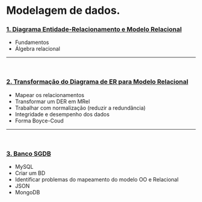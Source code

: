 # Modelagem de dados.

### [1. Diagrama Entidade-Relacionamento e Modelo Relacional](https://github.com/LeonarDev/Autoplay/tree/main/back-end/modelagem_db/1.DER_e_MRel)
- Fundamentos
- Álgebra relacional

<hr>
<br>

### [2. Transformação do Diagrama de ER para Modelo Relacional](https://github.com/LeonarDev/Autoplay/tree/main/back-end/modelagem_db/2.DER_para_Rel)
- Mapear os relacionamentos
- Transformar um DER em MRel
- Trabalhar com normalização (reduzir a redundância)
- Integridade e desempenho dos dados
- Forma Boyce-Coud

<hr>
<br>

### [3. Banco SGDB](https://github.com/LeonarDev/Autoplay/tree/main/back-end/modelagem_db/3.Banco_SGDB)
- MySQL
- Criar um BD
- Identificar problemas do mapeamento do modelo OO e Relacional
- JSON
- MongoDB
